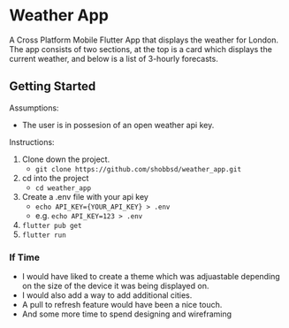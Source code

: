 # Weather App

A Cross Platform Mobile Flutter App that displays the weather for London. The app consists of two sections, at the top is a card which displays the current weather, and below is a list of 3-hourly forecasts. 

## Getting Started

Assumptions:

- The user is in possesion of an open weather api key.

Instructions:

1. Clone down the project.
   - `git clone https://github.com/shobbsd/weather_app.git`
2. cd into the project
   - `cd weather_app` 
3. Create a .env file with your api key
   - `echo API_KEY={YOUR_API_KEY} > .env` 
   - e.g. `echo API_KEY=123 > .env`
4. `flutter pub get`
5. `flutter run`



### If Time

- I would have liked to create a theme which was adjuastable depending on the size of the device it was being displayed on.
- I would also add a way to add additional cities. 
- A pull to refresh feature would have been a nice touch.
- And some more time to spend designing and wireframing